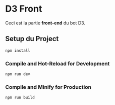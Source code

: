 # D3 Front

Ceci est la partie **front-end** du bot D3. 

## Setup du Project 

```sh
npm install
```

### Compile and Hot-Reload for Development

```sh
npm run dev
```

### Compile and Minify for Production

```sh
npm run build
```
